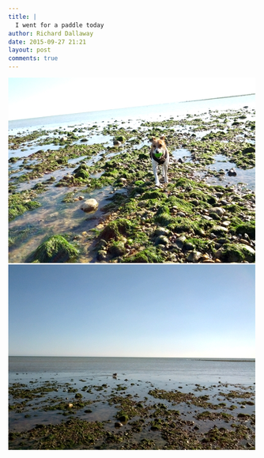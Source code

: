 ```yaml
---
title: |
  I went for a paddle today
author: Richard Dallaway
date: 2015-09-27 21:21
layout: post
comments: true
---
```


<div><a href="/media/tp_IMG_20150927_152313.jpg"><img src="/media/tp_thumb_IMG_20150927_152313.jpg" width="500" height="375"/></a></div><div><a href="/media/tp_IMG_20150927_152301.jpg"><img src="/media/tp_thumb_IMG_20150927_152301.jpg" width="500" height="375"/></a></div>


   
      